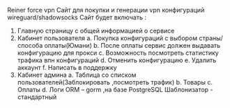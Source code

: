 Reiner force vpn
Сайт для покупки и генерации  vpn конфигураций wireguard/shadowsocks
Сайт будет включать :
1.	Главную страницу с общей информацией о сервисе
2.	Кабинет пользователя
a.	Покупка конфигураций с выбором страны/способа оплаты(Юмани)
b.	После оплаты сервис должен выдавать конфигурацию для прокси
c.	Возможность посмотреть статистику трафика впн конфигураций
d.	Отменить конфигурацию
e.	Удалить аккаунт
f.	Написать в поддержку
3.	Кабинет админа
a.	Таблица со списком пользователей(Заблокировать ,посмотреть трафик)
b.	Товары
c.	Оплаты
d.	Логи
ORM – gorm ,на базе PostgreSQL
Шаблонизатор - стандартный

